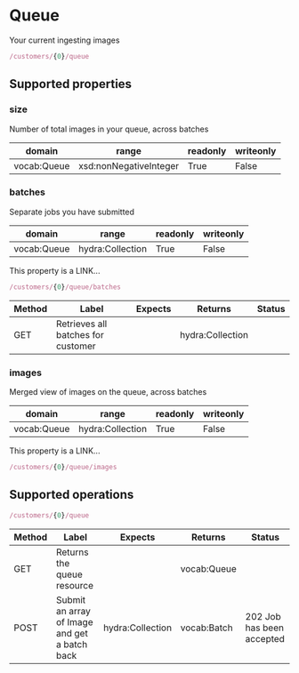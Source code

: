 
# Queue

Your current ingesting images


```javascript
/customers/{0}/queue
```


## Supported properties


### size

Number of total images in your queue, across batches


|domain|range|readonly|writeonly|
|--|--|--|--|
|vocab:Queue|xsd:nonNegativeInteger|True|False|


### batches

Separate jobs you have submitted


|domain|range|readonly|writeonly|
|--|--|--|--|
|vocab:Queue|hydra:Collection|True|False|

This property is a LINK...


```javascript
/customers/{0}/queue/batches
```


|Method|Label|Expects|Returns|Status|
|--|--|--|--|--|
|GET|Retrieves all batches for customer||hydra:Collection||


### images

Merged view of images on the queue, across batches


|domain|range|readonly|writeonly|
|--|--|--|--|
|vocab:Queue|hydra:Collection|True|False|

This property is a LINK...


```javascript
/customers/{0}/queue/images
```


## Supported operations


```javascript
/customers/{0}/queue
```


|Method|Label|Expects|Returns|Status|
|--|--|--|--|--|
|GET|Returns the queue resource||vocab:Queue||
|POST|Submit an array of Image and get a batch back|hydra:Collection|vocab:Batch|202 Job has been accepted|

